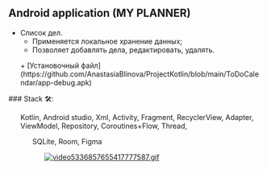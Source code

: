 ## Android application (MY PLANNER)
+ Список дел. 
  + Применяется локальное хранение данных;
  + Позволяет добавлять дела, редактировать, удалять.
<ul>
  + [Установочный файл](https://github.com/AnastasiaBlinova/ProjectKotlin/blob/main/ToDoCalendar/app-debug.apk) 
</ul>
### Stack 🛠:
<ul> Kotlin, Android studio, Xml, Activity, Fragment, RecyclerView, Adapter, ViewModel, Repository, Coroutines+Flow, Thread, 
<ul> SQLite, Room, Figma
<ul> 
<a href="https://gifyu.com/image/Sdypd"><img src="https://s11.gifyu.com/images/video5336857655417777587.gif" alt="video5336857655417777587.gif" border="0" /></a>
